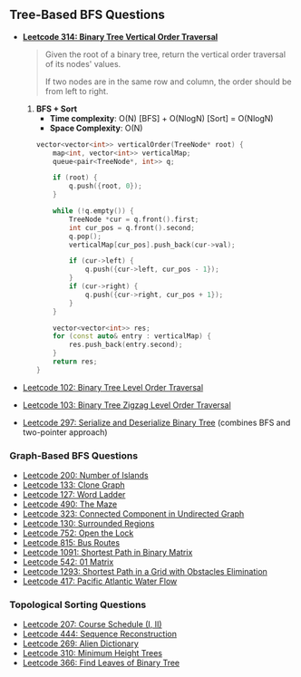 ## Tree-Based BFS Questions
- [**Leetcode 314: Binary Tree Vertical Order Traversal**](https://leetcode.com/problems/binary-tree-vertical-order-traversal/)
  > Given the root of a binary tree, return the vertical order traversal of its nodes' values. 
  >
  > If two nodes are in the same row and column, the order should be from left to right.

   1. **BFS + Sort**
      - **Time complexity**: O(N) [BFS] + O(NlogN) [Sort] = O(NlogN)
      - **Space Complexity**: O(N)
       ```cpp
       vector<vector<int>> verticalOrder(TreeNode* root) {
           map<int, vector<int>> verticalMap;
           queue<pair<TreeNode*, int>> q;
       
           if (root) {
               q.push({root, 0});
           }
       
           while (!q.empty()) {
               TreeNode *cur = q.front().first; 
               int cur_pos = q.front().second;
               q.pop();
               verticalMap[cur_pos].push_back(cur->val);
       
               if (cur->left) {
                   q.push({cur->left, cur_pos - 1});
               }
               if (cur->right) {
                   q.push({cur->right, cur_pos + 1});
               }
           }
       
           vector<vector<int>> res;
           for (const auto& entry : verticalMap) {
               res.push_back(entry.second);
           }
           return res;
       }
       ```

- [Leetcode 102: Binary Tree Level Order Traversal](https://leetcode.com/problems/binary-tree-level-order-traversal/)
- [Leetcode 103: Binary Tree Zigzag Level Order Traversal](https://leetcode.com/problems/binary-tree-zigzag-level-order-traversal/)
- [Leetcode 297: Serialize and Deserialize Binary Tree](https://leetcode.com/problems/serialize-and-deserialize-binary-tree/) (combines BFS and two-pointer approach)


### Graph-Based BFS Questions
- [Leetcode 200: Number of Islands](https://leetcode.com/problems/number-of-islands/)
- [Leetcode 133: Clone Graph](https://leetcode.com/problems/clone-graph/)
- [Leetcode 127: Word Ladder](https://leetcode.com/problems/word-ladder/)
- [Leetcode 490: The Maze](https://leetcode.com/problems/the-maze/)
- [Leetcode 323: Connected Component in Undirected Graph](https://leetcode.com/problems/connected-component-in-undirected-graph/)
- [Leetcode 130: Surrounded Regions](https://leetcode.com/problems/surrounded-regions/)
- [Leetcode 752: Open the Lock](https://leetcode.com/problems/open-the-lock/)
- [Leetcode 815: Bus Routes](https://leetcode.com/problems/bus-routes/)
- [Leetcode 1091: Shortest Path in Binary Matrix](https://leetcode.com/problems/shortest-path-in-binary-matrix/)
- [Leetcode 542: 01 Matrix](https://leetcode.com/problems/01-matrix/)
- [Leetcode 1293: Shortest Path in a Grid with Obstacles Elimination](https://leetcode.com/problems/shortest-path-in-a-grid-with-obstacles-elimination/)
- [Leetcode 417: Pacific Atlantic Water Flow](https://leetcode.com/problems/pacific-atlantic-water-flow/)

### Topological Sorting Questions
- [Leetcode 207: Course Schedule (I, II)](https://leetcode.com/problems/course-schedule/)
- [Leetcode 444: Sequence Reconstruction](https://leetcode.com/problems/sequence-reconstruction/)
- [Leetcode 269: Alien Dictionary](https://leetcode.com/problems/alien-dictionary/)
- [Leetcode 310: Minimum Height Trees](https://leetcode.com/problems/minimum-height-trees/)
- [Leetcode 366: Find Leaves of Binary Tree](https://leetcode.com/problems/find-leaves-of-binary-tree/)
